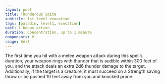 ```yaml
---
layout: post
title: Thunderous Smite
subtitle: 1st-level evocation
tags: [paladin, level1, evocation]
cast: 1 bonus action
duration: Concentration, up to 1 minute
components: V
range: Self
---
```

The first time you hit with a melee weapon attack during this spell’s duration, your weapon rings with thunder that is audible within 300 feet of you, and the attack deals an extra 2d6 thunder damage to the target. Additionally, if the target is a creature, it must succeed on a Strength saving throw or be pushed 10 feet away from you and knocked prone.